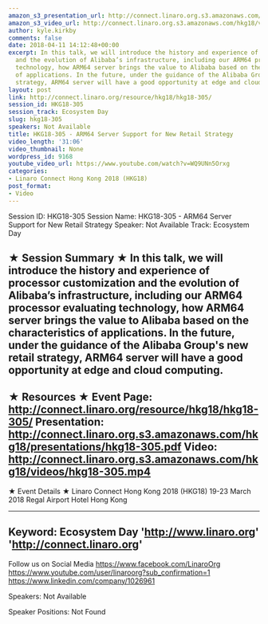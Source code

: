 ```yaml
---
amazon_s3_presentation_url: http://connect.linaro.org.s3.amazonaws.com/hkg18/presentations/hkg18-305.pdf
amazon_s3_video_url: http://connect.linaro.org.s3.amazonaws.com/hkg18/videos/hkg18-305.mp4
author: kyle.kirkby
comments: false
date: 2018-04-11 14:12:48+00:00
excerpt: In this talk, we will introduce the history and experience of processor customization
  and the evolution of Alibaba’s infrastructure, including our ARM64 processor evaluating
  technology, how ARM64 server brings the value to Alibaba based on the characteristics
  of applications. In the future, under the guidance of the Alibaba Group's new retail
  strategy, ARM64 server will have a good opportunity at edge and cloud computing.
layout: post
link: http://connect.linaro.org/resource/hkg18/hkg18-305/
session_id: HKG18-305
session_track: Ecosystem Day
slug: hkg18-305
speakers: Not Available
title: HKG18-305 - ARM64 Server Support for New Retail Strategy
video_length: '31:06'
video_thumbnail: None
wordpress_id: 9168
youtube_video_url: https://www.youtube.com/watch?v=WQ9UNn5Orxg
categories:
- Linaro Connect Hong Kong 2018 (HKG18)
post_format:
- Video
---
```


Session ID: HKG18-305
Session Name: HKG18-305 - ARM64 Server Support for New Retail Strategy
Speaker: Not Available
Track: Ecosystem Day


★ Session Summary ★
In this talk, we will introduce the history and experience of processor customization and the evolution of Alibaba’s infrastructure, including our ARM64 processor evaluating technology, how ARM64 server brings the value to Alibaba based on the characteristics of applications. In the future, under the guidance of the Alibaba Group's new retail strategy, ARM64 server will have a good opportunity at edge and cloud computing.
---------------------------------------------------
★ Resources ★
Event Page: http://connect.linaro.org/resource/hkg18/hkg18-305/
Presentation: http://connect.linaro.org.s3.amazonaws.com/hkg18/presentations/hkg18-305.pdf
Video: http://connect.linaro.org.s3.amazonaws.com/hkg18/videos/hkg18-305.mp4
 ---------------------------------------------------
★ Event Details ★
Linaro Connect Hong Kong 2018 (HKG18)
19-23 March 2018 
Regal Airport Hotel Hong Kong

---------------------------------------------------
Keyword: Ecosystem Day
'http://www.linaro.org'
'http://connect.linaro.org'
---------------------------------------------------
Follow us on Social Media
https://www.facebook.com/LinaroOrg
https://www.youtube.com/user/linaroorg?sub_confirmation=1
https://www.linkedin.com/company/1026961

Speakers: Not Available

Speaker Positions: Not Found


